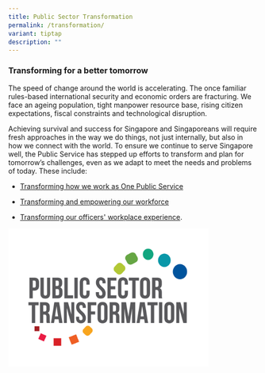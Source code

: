 ```yaml
---
title: Public Sector Transformation
permalink: /transformation/
variant: tiptap
description: ""
---
```

<h3><strong>Transforming for a better tomorrow</strong></h3>
<p>The speed of change around the world is accelerating. The once familiar
rules-based international security and economic orders are fracturing.
We face an ageing population, tight manpower resource base, rising citizen
expectations, fiscal constraints and technological disruption.</p>
<p>Achieving survival and success for Singapore and Singaporeans will require
fresh approaches in the way we do things, not just internally, but also
in how we connect with the world. To ensure we continue to serve Singapore
well, the Public Service has stepped up efforts to transform and plan for
tomorrow’s challenges, even as we adapt to meet the needs and problems
of today. These include:</p>
<ul data-tight="true" class="tight">
<li>
<p><a href="https://www.psd.gov.sg/transforming-how-we-work-as-one-public-service/" rel="noopener nofollow" target="_blank">Transforming how we work as One Public Service</a>
</p>
</li>
<li>
<p><a href="https://www.psd.gov.sg/transforming-and-empowering-our-workforce/" rel="noopener nofollow" target="_blank">Transforming and empowering our workforce</a>
</p>
</li>
<li>
<p><a href="https://www.psd.gov.sg/transforming-our-officers-workplace-experience/" rel="noopener nofollow" target="_blank">Transforming our officers' workplace experience</a>.</p>
</li>
</ul>
<div class="isomer-image-wrapper">
<img style="width: 80%;" height="auto" width="100%" alt="" src="/images/PST_Logo_Final_Main.png">
</div>
<p></p>
<p></p>